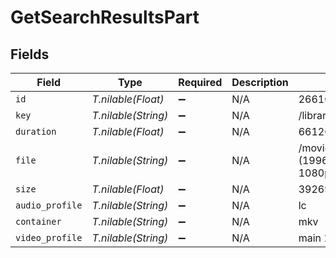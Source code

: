 # GetSearchResultsPart


## Fields

| Field                                                                        | Type                                                                         | Required                                                                     | Description                                                                  | Example                                                                      |
| ---------------------------------------------------------------------------- | ---------------------------------------------------------------------------- | ---------------------------------------------------------------------------- | ---------------------------------------------------------------------------- | ---------------------------------------------------------------------------- |
| `id`                                                                         | *T.nilable(Float)*                                                           | :heavy_minus_sign:                                                           | N/A                                                                          | 26610                                                                        |
| `key`                                                                        | *T.nilable(String)*                                                          | :heavy_minus_sign:                                                           | N/A                                                                          | /library/parts/26610/1589234571/file.mkv                                     |
| `duration`                                                                   | *T.nilable(Float)*                                                           | :heavy_minus_sign:                                                           | N/A                                                                          | 6612628                                                                      |
| `file`                                                                       | *T.nilable(String)*                                                          | :heavy_minus_sign:                                                           | N/A                                                                          | /movies/Mission Impossible (1996)/Mission Impossible (1996) Bluray-1080p.mkv |
| `size`                                                                       | *T.nilable(Float)*                                                           | :heavy_minus_sign:                                                           | N/A                                                                          | 3926903851                                                                   |
| `audio_profile`                                                              | *T.nilable(String)*                                                          | :heavy_minus_sign:                                                           | N/A                                                                          | lc                                                                           |
| `container`                                                                  | *T.nilable(String)*                                                          | :heavy_minus_sign:                                                           | N/A                                                                          | mkv                                                                          |
| `video_profile`                                                              | *T.nilable(String)*                                                          | :heavy_minus_sign:                                                           | N/A                                                                          | main 10                                                                      |